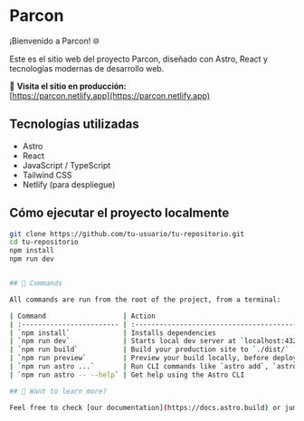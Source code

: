 # Parcon

¡Bienvenido a Parcon! 🌐

Este es el sitio web del proyecto Parcon, diseñado con Astro, React y tecnologías modernas de desarrollo web.

🔗 **Visita el sitio en producción:**  
[https://parcon.netlify.app](https://parcon.netlify.app)

## Tecnologías utilizadas

- Astro
- React
- JavaScript / TypeScript
- Tailwind CSS
- Netlify (para despliegue)

## Cómo ejecutar el proyecto localmente

```bash
git clone https://github.com/tu-usuario/tu-repositorio.git
cd tu-repositorio
npm install
npm run dev


## 🧞 Commands

All commands are run from the root of the project, from a terminal:

| Command                   | Action                                           |
| :------------------------ | :----------------------------------------------- |
| `npm install`             | Installs dependencies                            |
| `npm run dev`             | Starts local dev server at `localhost:4321`      |
| `npm run build`           | Build your production site to `./dist/`          |
| `npm run preview`         | Preview your build locally, before deploying     |
| `npm run astro ...`       | Run CLI commands like `astro add`, `astro check` |
| `npm run astro -- --help` | Get help using the Astro CLI                     |

## 👀 Want to learn more?

Feel free to check [our documentation](https://docs.astro.build) or jump into our [Discord server](https://astro.build/chat).
